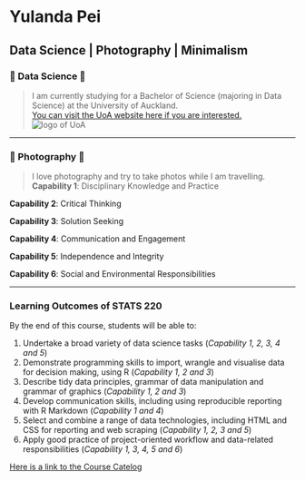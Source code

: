 # Yulanda Pei
## Data Science | Photography | Minimalism

### 🖤 Data Science 🖤
>  I am currently studying for a Bachelor of Science (majoring in Data Science) at the University of Auckland. <br>
> [You can visit the UoA website here if you are interested.](https://www.auckland.ac.nz/en.html)<br>
> ![logo of UoA](https://pbs.twimg.com/profile_images/1496591492265447424/DZbO_ts6_400x400.jpg "I love UoA")


-----------------------------------------------

### 🖤 Photography 🖤
> I love photography and try to take photos while I am travelling.
**Capability 1**:	Disciplinary Knowledge and Practice

**Capability 2**:	Critical Thinking

**Capability 3**:	Solution Seeking

**Capability 4**:	Communication and Engagement

**Capability 5**:	Independence and Integrity

**Capability 6**:	Social and Environmental Responsibilities

--------------------------------------------------

### Learning Outcomes of STATS 220
By the end of this course, students will be able to:
1. Undertake a broad variety of data science tasks (_Capability 1, 2, 3, 4 and 5_)
2. Demonstrate programming skills to import, wrangle and visualise data for decision making, using R (_Capability 1, 2 and 3_)
3. Describe tidy data principles, grammar of data manipulation and grammar of graphics (_Capability 1, 2 and 3_)
4. Develop communication skills, including using reproducible reporting with R Markdown (_Capability 1 and 4_)
5. Select and combine a range of data technologies, including HTML and CSS for reporting and web scraping (_Capability 1, 2, 3 and 5_)
6. Apply good practice of project-oriented workflow and data-related responsibilities (_Capability 1, 3, 4, 5 and 6_)

[Here is a link to the Course Catelog](https://courseoutline.auckland.ac.nz/dco/course/STATS/220/1233)

